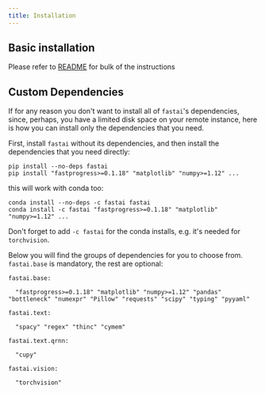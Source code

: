 ```yaml
---
title: Installation
---
```


## Basic installation

Please refer to [README](https://github.com/fastai/fastai/blob/master/README.md#installation) for bulk of the instructions


## Custom Dependencies

If for any reason you don't want to install all of `fastai`'s dependencies, since, perhaps, you have a limited disk space on your remote instance, here is how you can install only the dependencies that you need.

First, install `fastai` without its dependencies, and then install the dependencies that you need directly:

```
pip install --no-deps fastai
pip install "fastprogress>=0.1.18" "matplotlib" "numpy>=1.12" ...
```
this will work with conda too:

```
conda install --no-deps -c fastai fastai
conda install -c fastai "fastprogress>=0.1.18" "matplotlib" "numpy>=1.12" ...
```

Don't forget to add `-c fastai` for the conda installs, e.g. it's needed for `torchvision`.

Below you will find the groups of dependencies for you to choose from. `fastai.base` is mandatory, the rest are optional:

```
fastai.base:

  "fastprogress>=0.1.18" "matplotlib" "numpy>=1.12" "pandas" "bottleneck" "numexpr" "Pillow" "requests" "scipy" "typing" "pyyaml"

fastai.text:

  "spacy" "regex" "thinc" "cymem"

fastai.text.qrnn:

  "cupy"

fastai.vision:

  "torchvision"

```

